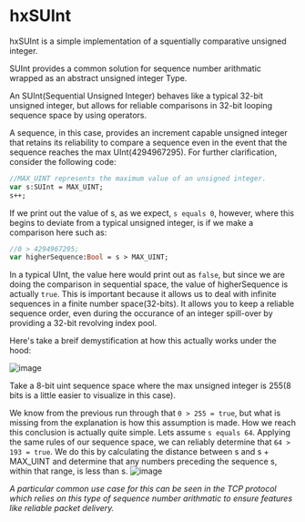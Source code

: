 # hxSUInt
hxSUInt is a simple implementation of a squentially comparative unsigned integer.

SUInt provides a common solution for sequence number arithmatic wrapped as an abstract unsigned integer Type.

An SUInt(Sequential Unsigned Integer) behaves like a typical 32-bit unsigned integer, but allows for reliable comparisons in 32-bit looping sequence space by using operators. 

A sequence, in this case, provides an increment capable unsigned integer that retains its reliability to compare a sequence even in the event that the sequence reaches the max UInt(4294967295). For further clarification, consider the following code:

```hx
//MAX_UINT represents the maximum value of an unsigned integer.
var s:SUInt = MAX_UINT;
s++;
```

If we print out the value of s, as we expect, `s equals 0`, however, where this begins to deviate from a typical unsigned integer, is if we make a comparison here such as:

```hx
//0 > 4294967295;
var higherSequence:Bool = s > MAX_UINT;
```

In a typical UInt, the value here would print out as `false`, but since we are doing the comparison in sequential space, the value of higherSequence is actually `true`. This is important because it allows us to deal with infinite sequences in a finite number space(32-bits). It allows you to keep a reliable sequence order, even during the occurance of an integer spill-over by providing a 32-bit revolving index pool. 

Here's take a breif demystification at how this actually works under the hood:

![image](https://user-images.githubusercontent.com/26172437/163863420-1c571939-fec0-4a02-b729-e0f075fc2674.png)

Take a 8-bit uint sequence space where the max unsigned integer is 255(8 bits is a little easier to visualize in this case).

We know from the previous run through that `0 > 255 = true`, but what is missing from the explanation is how this assumption is made. How we reach this conclusion is actually quite simple. Lets assume `s equals 64`. Applying the same rules of our sequence space, we can reliably determine that `64 > 193 = true`. We do this by calculating the distance between s and s + MAX_UINT and determine that any numbers preceding the sequence s, within that range, is less than s.
![image](https://user-images.githubusercontent.com/26172437/163866795-7953a5b2-b702-4f93-80eb-1ea1c0f876a9.png)

*A particular common use case for this can be seen in the TCP protocol which relies on this type of sequence number arithmatic to ensure features like reliable packet delivery.*

